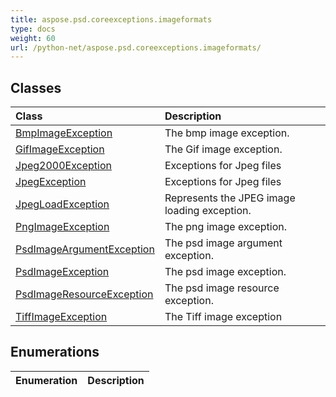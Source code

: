 ```yaml
---
title: aspose.psd.coreexceptions.imageformats
type: docs
weight: 60
url: /python-net/aspose.psd.coreexceptions.imageformats/
---
```





## **Classes**
| **Class** | **Description** |
| :- | :- |
| [BmpImageException](/psd/python-net/aspose.psd.coreexceptions.imageformats/bmpimageexception/) | The bmp image exception. |
| [GifImageException](/psd/python-net/aspose.psd.coreexceptions.imageformats/gifimageexception/) | The Gif image exception. |
| [Jpeg2000Exception](/psd/python-net/aspose.psd.coreexceptions.imageformats/jpeg2000exception/) | Exceptions for Jpeg files |
| [JpegException](/psd/python-net/aspose.psd.coreexceptions.imageformats/jpegexception/) | Exceptions for Jpeg files |
| [JpegLoadException](/psd/python-net/aspose.psd.coreexceptions.imageformats/jpegloadexception/) | Represents the JPEG image loading exception. |
| [PngImageException](/psd/python-net/aspose.psd.coreexceptions.imageformats/pngimageexception/) | The png image exception. |
| [PsdImageArgumentException](/psd/python-net/aspose.psd.coreexceptions.imageformats/psdimageargumentexception/) | The psd image argument exception. |
| [PsdImageException](/psd/python-net/aspose.psd.coreexceptions.imageformats/psdimageexception/) | The psd image exception. |
| [PsdImageResourceException](/psd/python-net/aspose.psd.coreexceptions.imageformats/psdimageresourceexception/) | The psd image resource exception. |
| [TiffImageException](/psd/python-net/aspose.psd.coreexceptions.imageformats/tiffimageexception/) | The Tiff image exception |
## **Enumerations**
| **Enumeration** | **Description** |
| :- | :- |
